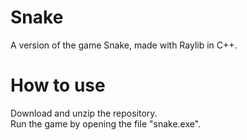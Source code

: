 # Snake
A version of the game Snake, made with Raylib in C++.

# How to use
Download and unzip the repository. \
Run the game by opening the file "snake.exe".
